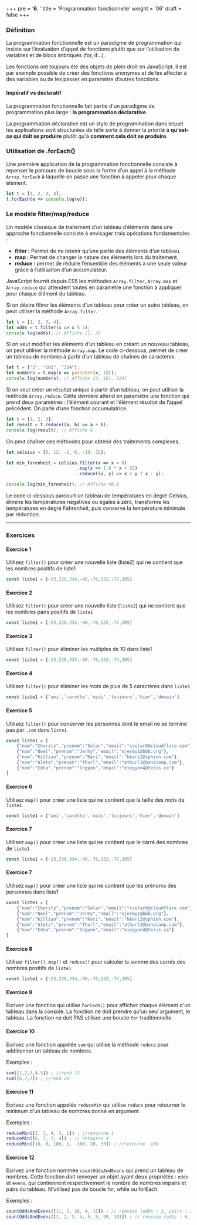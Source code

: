 +++
pre = '<b>6. </b>'
title = 'Programmation fonctionnelle'
weight = '06'
draft = false
+++


### Définition

La programmation fonctionnelle est un paradigme de programmation qui insiste sur l’évaluation d’appel de fonctions plutôt que sur l’utilisation de variables et de blocs imbriqués (for, if…).

Les fonctions ont toujours été des objets de plein droit en JavaScript. Il est par exemple possible de créer des fonctions anonymes et de les affecter à des variables ou de les passer en paramètre d’autres fonctions.

#### Impératif vs déclaratif

La programmation fonctionnelle fait partie d'un paradigme de programmation plus large : **la programmation déclarative**. 

La programmation déclarative est un style de programmation dans lequel les applications sont structurées de telle sorte à donner la priorité à **qu'est-ce qui doit se produire** plutôt qu'à **comment cela doit se produire**.

### Utilisation de .forEach()

Une première application de la programmation fonctionnelle consiste à repenser le parcours de boucle sous la forme d’un appel à la méthode `Array.forEach` à laquelle on passe une fonction à appeler pour chaque élément.

```js
let t = [1, 2, 3, 4];
t.forEach(e => console.log(e));
```

### Le modèle filter/map/reduce

Un modèle classique de traitement d’un tableau d’éléments dans une approche fonctionnelle consiste à envisager trois opérations fondamentales :

+ **filter :** Permet de ne retenir qu’une partie des éléments d’un tableau.
+ **map :** Permet de changer la nature des éléments lors du traitement.
+ **reduce :** permet de réduire l’ensemble des éléments à une seule valeur grâce à l’utilisation d’un accumulateur.

JavaScript fournit depuis ES5 les méthodes `Array.filter`, `Array.map` et `Array.reduce` qui attendent toutes en paramètre une fonction à appliquer pour chaque élément du tableau.

Si on désire filtrer les éléments d’un tableau pour créer un autre tableau, on peut utiliser la méthode `Array.filter`.

```js
let t = [1, 2, 3, 4];
let odds = t.filter(x => x % 2);
console.log(odds); // Affiche [1, 3]
```
Si on veut modifier les éléments d’un tableau en créant un nouveau tableau, on peut utiliser la méthode `Array.map`. Le code ci-dessous, permet de créer un tableau de nombres à partir d’un tableau de chaînes de caractères.

```js
let t = ["2", "101", "324"];
let numbers = t.map(x => parseInt(x, 10));
console.log(numbers); // Affiche [2, 101, 324]
```

Si on veut créer un résultat unique à partir d’un tableau, on peut utiliser la méthode `Array.reduce`. Cette dernière attend en paramètre une fonction qui prend deux paramètres : l’élément courant et l’élément résultat de l’appel précédent. On parle d’une fonction accumulatrice.

```js
let t = [1, 2, 3];
let result = t.reduce((a, b) => a + b);
console.log(result); // Affiche 6
```

On peut chaîner ces méthodes pour obtenir des traitements complexes.

```js
let celsius = [0, 12, -2, 6, -18, 32];

let min_farenheit = celsius.filter(x => x > 0)
                           .map(x => 1.8 * x + 32)
                           .reduce((x, y) => x < y ? x : y);

console.log(min_farenheit); // Affiche 48.8
```

Le code ci-dessous parcourt un tableau de températures en degré Celsius, élimine les températures négatives ou égales à zéro, transforme les températures en degré Fahrenheit, puis conserve la température minimale par réduction.

---

### Exercices

#### Exercice 1

Utilisez `filter()` pour créer une nouvelle liste (liste2) qui ne contient que les nombres positifs de liste1

```js
const liste1 = [-23,230,334,-90,-76,132,-77,305]
```

#### Exercice 2

Utilisez `filter()` pour créer une nouvelle liste (`liste2`) qui ne contient que les nombres pairs positifs de `liste1`

```js
const liste1 = [-23,230,334,-90,-76,132,-77,305]
```

#### Exercice 3
Utilisez `filter()` pour éliminer les multiples de 10 dans liste1

```js
const liste1 = [-23,230,334,-90,-76,132,-77,305]
```

#### Exercice 4
Utilisez `filter()` pour éliminer les mots de plus de 5 caractères dans `liste1`

```js
const liste1 = ['ami','carotte','midi','toujours','hier','demain']
```

#### Exercice 5
Utilisez `filter()` pour conserver les personnes dont le email ne se termine pas par `.com` dans `liste1`

```js
const liste1 = [
    {"nom":"Charity","prenom":"Selar","email":"cselar0@cloudflare.com"},
    {"nom":"Noel","prenom":"Jermy","email":"njermy1@bbb.org"},
    {"nom":"Killian","prenom":"Keri","email":"kkeri2@sphinn.com"},
    {"nom":"Aleta","prenom":"Thurl","email":"athurl3@bandcamp.com"},
    {"nom":"Edna","prenom":"Ingyon","email":"eingyon4@telus.ca"}
]
```

#### Exercice 6
Utilisez `map()` pour créer une liste qui ne contient que la taille des mots de `liste1`

```js
const liste1 = ['ami','carotte','midi','toujours','hier','demain']
```

#### Exercice 7
Utilisez `map()` pour créer une liste qui ne contient que le carré des nombres de `liste1`

```js
const liste1 = [-23,230,334,-90,-76,132,-77,305]
```

#### Exercice 7
Utilisez `map()` pour créer une liste qui ne contient que les prénoms des personnes dans liste1

```js
const liste1 = [
    {"nom":"Charity","prenom":"Selar","email":"cselar0@cloudflare.com"},
    {"nom":"Noel","prenom":"Jermy","email":"njermy1@bbb.org"},
    {"nom":"Killian","prenom":"Keri","email":"kkeri2@sphinn.com"},
    {"nom":"Aleta","prenom":"Thurl","email":"athurl3@bandcamp.com"},
    {"nom":"Edna","prenom":"Ingyon","email":"eingyon4@telus.ca"}
]
```

#### Exercice 8
Utiliser `filter()`, `map()` et `reduce()` pour calculer la somme des carrés des nombres positifs de `liste1`

```js
const liste1 = [-23,230,334,-90,-76,132,-77,305]
```

#### Exercice 9

Ecrivez une fonction qui utilise `forEach()` pour afficher chaque élément d'un tableau dans la console. La fonction ne doit prendre qu'un seul argument, le tableau. La fonction ne doit PAS utiliser une boucle `for` traditionnelle.

#### Exercice 10
Ecrivez une fonction appelée `sum` qui utilise la méthode `reduce` pour additionner un tableau de nombres.

Exemples :

```js
sum([1,2,3,4,5]) ; //rend 15
sum([6,7,7]) ; //rend 20
```

#### Exercice 11
Ecrivez une fonction appelée `reduceMin` qui utilise `reduce` pour retourner le minimum d'un tableau de nombres donné en argument.

Exemples :

```js
reduceMin([2, 3, 4, 5, 1]) ; //retourne 1
reduceMin([6, 7, 7, 4]) ; // retourne 4
reduceMin([10, 0, 100, 1, -100, 20, 33]) ; //retourne -100
```

#### Exercice 12
Ecrivez une fonction nommée `countOddsAndEvens` qui prend un tableau de nombres. Cette fonction doit renvoyer un objet ayant deux propriétés : `odds` et `evens`, qui contiennent respectivement le nombre de nombres impairs et pairs du tableau. N'utilisez pas de boucle for, while ou forEach.

Exemples :

```js
countOddsAndEvens([11, 2, 36, 4, 15]) ; // renvoie {odds : 2, pairs : 3}
countOddsAndEvens([1, 2, 3, 4, 5, 5, 99, 101]) ; // renvoie {odds : 6, pairs : 2}
```